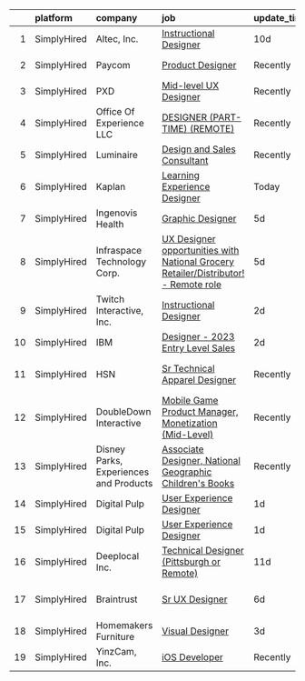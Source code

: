

|    | platform    | company                                | job                                                                                                                                                                                                  | update_time   | location             |
|---:|:------------|:---------------------------------------|:-----------------------------------------------------------------------------------------------------------------------------------------------------------------------------------------------------|:--------------|:---------------------|
|  1 | SimplyHired | Altec, Inc.                            | [Instructional Designer](https://www.simplyhired.com/job/PbSHSAbY0pYGD29LMleULpa8OBupa6h-Rx6uRge_tMvDtC6NE8KMxw?q=interactive+designer)                                                              | 10d           | Birmingham, AL       |
|  2 | SimplyHired | Paycom                                 | [Product Designer](https://www.simplyhired.com/job/sTicsWpEbBaN_PDIYOQLlIPFYVeVVEqPog0YzBBQapUXHdf-2SKMxQ?q=interactive+designer)                                                                    | Recently      | Oklahoma City, OK    |
|  3 | SimplyHired | PXD                                    | [Mid-level UX Designer](https://www.simplyhired.com/job/1wUQIXotMB1gxnuB3Y2JRLIJIwNF0pzeJ2LCmogWn88rpV_EsaHIZg?q=interactive+designer)                                                               | Recently      | Lancaster, PA        |
|  4 | SimplyHired | Office Of Experience LLC               | [DESIGNER (PART-TIME) (REMOTE)](https://www.simplyhired.com/job/yUtNm7aP5k7lf3a27Q4KIbyvuM9A7WQE2tgKPjPrP4xRwKfFS33ECw?q=interactive+designer)                                                       | Recently      | Chicago, IL          |
|  5 | SimplyHired | Luminaire                              | [Design and Sales Consultant](https://www.simplyhired.com/job/D4dYmsBmEacucg9JeAdGcVDRL-9oyc3Bb4UCwQq51AIxm-xVnL50PQ?q=interactive+designer)                                                         | Recently      | Miami, FL            |
|  6 | SimplyHired | Kaplan                                 | [Learning Experience Designer](https://www.simplyhired.com/job/KKrq_ZYruez6_BSMAnEDzWfPtaiGeWRsWJW-YBoqrgKTYbCHkrsrIw?q=interactive+designer)                                                        | Today         | Remote               |
|  7 | SimplyHired | Ingenovis Health                       | [Graphic Designer](https://www.simplyhired.com/job/AkdFxoeH97bUPY74Gr72T3iag-nHzh7kEgNZi-wxkWmAGJjZx85ngA?q=interactive+designer)                                                                    | 5d            | Remote               |
|  8 | SimplyHired | Infraspace Technology Corp.            | [UX Designer opportunities with National Grocery Retailer/Distributor! - Remote role](https://www.simplyhired.com/job/307SJMtaQPbA5-tzjOczxjd1h7dd1ScjfBP575lJeW7pDmG9J9EmQQ?q=interactive+designer) | 5d            | Minneapolis, MN      |
|  9 | SimplyHired | Twitch Interactive, Inc.               | [Instructional Designer](https://www.simplyhired.com/job/I2lPStmoJApM_o2zEhTIZBx7aFNPgTZlVULz-4AShAAUcnWkTXodyQ?q=interactive+designer)                                                              | 2d            | Seattle, WA          |
| 10 | SimplyHired | IBM                                    | [Designer - 2023 Entry Level Sales](https://www.simplyhired.com/job/kiscI8ZtsgqVJmAKdAw_tsR5TQaUx0x04GSCJU8q386mNxdciGdhlA?q=interactive+designer)                                                   | 2d            | New York, NY         |
| 11 | SimplyHired | HSN                                    | [Sr Technical Apparel Designer](https://www.simplyhired.com/job/YGpw-2n11-8FPz8liJMyaYbJAIXeBTjQBYsVxnffhg9W1R7p6a7_HA?q=interactive+designer)                                                       | Recently      | Saint Petersburg, FL |
| 12 | SimplyHired | DoubleDown Interactive                 | [Mobile Game Product Manager, Monetization (Mid-Level)](https://www.simplyhired.com/job/M0fqYHKm9SMLg3AIFxXsdaNzn4jv-l-S9gbFl4o_nWrYt6bx_WaHnA?q=interactive+designer)                               | Recently      | Seattle, WA          |
| 13 | SimplyHired | Disney Parks, Experiences and Products | [Associate Designer, National Geographic Children's Books](https://www.simplyhired.com/job/-NU5GqB0aMLAQWh1KJo3kiUKP4w0nmXxwvaUGQH1zKUa4zrokQbaHg?q=interactive+designer)                            | Recently      | Washington, DC       |
| 14 | SimplyHired | Digital Pulp                           | [User Experience Designer](https://www.simplyhired.com/job/VmYn4WT6o_gGGxBsWKvgoMdW1bIsR_ISOUShtCTncHv1tee7Z_iLgw?q=interactive+designer)                                                            | 1d            | Remote               |
| 15 | SimplyHired | Digital Pulp                           | [User Experience Designer](https://www.simplyhired.com/job/VmYn4WT6o_gGGxBsWKvgoMdW1bIsR_ISOUShtCTncHv1tee7Z_iLgw?q=interactive+designer)                                                            | 1d            | Remote               |
| 16 | SimplyHired | Deeplocal Inc.                         | [Technical Designer (Pittsburgh or Remote)](https://www.simplyhired.com/job/IURHlFknBRF0bj9IvDLyQwYHZPT5JLcJT5y06T2dxRhWj1roHtcs2Q?q=interactive+designer)                                           | 11d           | Remote               |
| 17 | SimplyHired | Braintrust                             | [Sr UX Designer](https://www.simplyhired.com/job/SLSv3BvcMQNnEpK-kI4iliPTL07wAcaxTakcCi1k1jVBuk95NzPefw?q=interactive+designer)                                                                      | 6d            | San Francisco, CA    |
| 18 | SimplyHired | Homemakers Furniture                   | [Visual Designer](https://www.simplyhired.com/job/EvhMSgSu5ibvh3cehgl4nGHp-zDrIuMef5FHRpUS6LwP6WM2Dpr_vA?q=interactive+designer)                                                                     | 3d            | Urbandale, IA        |
| 19 | SimplyHired | YinzCam, Inc.                          | [iOS Developer](https://www.simplyhired.com/job/O7s3dealHuxhU0MGhoaMnfOJziqVEUTHKEJtlDWUSPF8S_dqWf-8-Q?q=interactive+designer)                                                                       | Recently      | Pittsburgh, PA       |